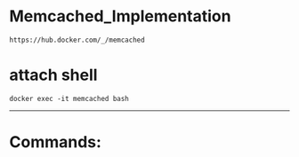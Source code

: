 # Memcached_Implementation

    https://hub.docker.com/_/memcached

# attach shell

    docker exec -it memcached bash

---

# Commands:

